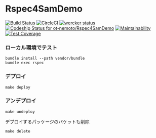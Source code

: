 # Rspec4SamDemo

[![Build Status](https://travis-ci.org/ot-nemoto/Rspec4SamDemo.svg?branch=master)](https://travis-ci.org/ot-nemoto/Rspec4SamDemo)
[![CircleCI](https://circleci.com/gh/ot-nemoto/Rspec4SamDemo.svg?style=shield)](https://circleci.com/gh/ot-nemoto/Rspec4SamDemo)
[![wercker status](https://app.wercker.com/status/872f8aca565bd05a7d21b55409af99a2/s/master "wercker status")](https://app.wercker.com/project/byKey/872f8aca565bd05a7d21b55409af99a2)
[![Codeship Status for ot-nemoto/Rspec4SamDemo](https://app.codeship.com/projects/8f3edba0-428c-0138-130a-16d7bce19a00/status?branch=master)](https://app.codeship.com/projects/388162)
[![Maintainability](https://api.codeclimate.com/v1/badges/9fc5387f179fef8c65a1/maintainability)](https://codeclimate.com/github/ot-nemoto/Rspec4SamDemo/maintainability)
[![Test Coverage](https://api.codeclimate.com/v1/badges/9fc5387f179fef8c65a1/test_coverage)](https://codeclimate.com/github/ot-nemoto/Rspec4SamDemo/test_coverage)

### ローカル環境でテスト

```
bundle install --path vendor/bundle
bundle exec rspec
```

### デプロイ

```
make deploy
```

### アンデプロイ

```
make undeploy
```

デプロイするパッケージのバケットも削除

```
make delete
```
